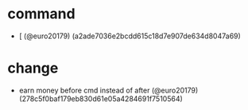 # command

* [ (@euro20179) (a2ade7036e2bcdd615c18d7e907de634d8047a69)


# change

* earn money before cmd instead of after (@euro20179) (278c5f0baf179eb830d61e05a4284691f7510564)



